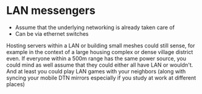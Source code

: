 # LAN messengers

* Assume that the underlying networking is already taken care of
* Can be via ethernet switches

Hosting servers within a LAN or building small meshes could still sense, for example in the context of a large housing complex or dense village district even. If everyone within a 500m range has the same power source, you could mind as well assume that they could either all have LAN or wouldn't. And at least you could play LAN games with your neighbors (along with syncing your mobile DTN mirrors especially if you study at work at different places)
